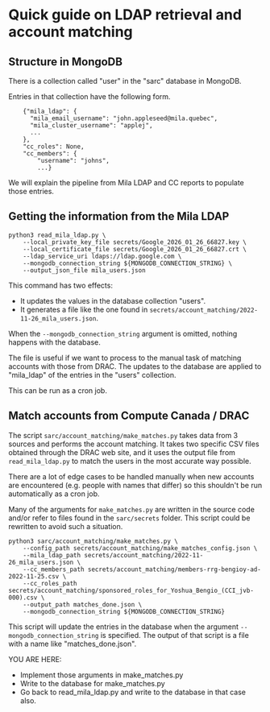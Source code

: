 
# Quick guide on LDAP retrieval and account matching

## Structure in MongoDB

There is a collection called "user" in the "sarc" database in MongoDB.

Entries in that collection have the following form.
```
    {"mila_ldap": {
      "mila_email_username": "john.appleseed@mila.quebec",
      "mila_cluster_username": "applej",
      ...
    },
    "cc_roles": None,
    "cc_members": {
        "username": "johns",
        ...}
```

We will explain the pipeline from Mila LDAP and CC reports to populate those entries.

## Getting the information from the Mila LDAP

```
python3 read_mila_ldap.py \
    --local_private_key_file secrets/Google_2026_01_26_66827.key \
    --local_certificate_file secrets/Google_2026_01_26_66827.crt \
    --ldap_service_uri ldaps://ldap.google.com \
    --mongodb_connection_string ${MONGODB_CONNECTION_STRING} \
    --output_json_file mila_users.json
```

This command has two effects:
- It updates the values in the database collection "users".
- It generates a file like the one found in `secrets/account_matching/2022-11-26_mila_users.json`.

When the `--mongodb_connection_string` argument is omitted, nothing happens with the database.

The file is useful if we want to process to the manual task of matching accounts
with those from DRAC. The updates to the database are applied to "mila_ldap" of
the entries in the "users" collection.

This can be run as a cron job.

## Match accounts from Compute Canada / DRAC

The script `sarc/account_matching/make_matches.py` takes data from 3 sources
and performs the account matching. It takes two specific CSV files obtained
through the DRAC web site, and it uses the output file from `read_mila_ldap.py`
to match the users in the most accurate way possible.

There are a lot of edge cases to be handled manually
when new accounts are encountered (e.g. people with names that differ)
so this shouldn't be run automatically as a cron job.

Many of the arguments for `make_matches.py` are written in the source code
and/or refer to files found in the `sarc/secrets` folder.
This script could be rewritten to avoid such a situation.

```
python3 sarc/account_matching/make_matches.py \
    --config_path secrets/account_matching/make_matches_config.json \
    --mila_ldap_path secrets/account_matching/2022-11-26_mila_users.json \
    --cc_members_path secrets/account_matching/members-rrg-bengioy-ad-2022-11-25.csv \
    --cc_roles_path secrets/account_matching/sponsored_roles_for_Yoshua_Bengio_(CCI_jvb-000).csv \
    --output_path matches_done.json \
    --mongodb_connection_string ${MONGODB_CONNECTION_STRING}
```

This script will update the entries in the database when the
argument `--mongodb_connection_string` is specified.
The output of that script is a file with a name like "matches_done.json".

YOU ARE HERE:
  - Implement those arguments in make_matches.py
  - Write to the database for make_matches.py
  - Go back to read_mila_ldap.py and write to the database in that case also.